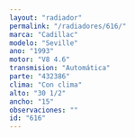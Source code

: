 ```yaml
---
layout: "radiador"
permalink: "/radiadores/616/"
marca: "Cadillac"
modelo: "Seville"
ano: "1993"
motor: "V8 4.6"
transmision: "Automática"
parte: "432386"
clima: "Con clima"
alto: "30 1/2"
ancho: "15"
observaciones: ""
id: "616"
---
```


